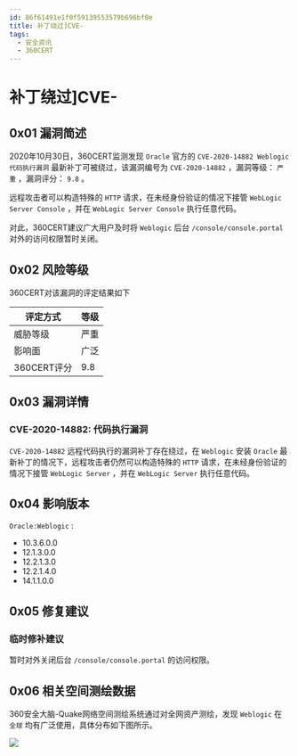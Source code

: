 ```yaml
---
id: 86f61491e1f0f59139553579b696bf0e
title: 补丁绕过]CVE-
tags: 
  - 安全资讯
  - 360CERT
---
```


# 补丁绕过]CVE-

0x01 漏洞简述
---------


2020年10月30日，360CERT监测发现 `Oracle` 官方的 `CVE-2020-14882 Weblogic 代码执行漏洞` 最新补丁可被绕过，该漏洞编号为 `CVE-2020-14882` ，漏洞等级： `严重` ，漏洞评分： `9.8` 。


远程攻击者可以构造特殊的 `HTTP` 请求，在未经身份验证的情况下接管 `WebLogic Server Console` ，并在 `WebLogic Server Console` 执行任意代码。


对此，360CERT建议广大用户及时将 `Weblogic` 后台 `/console/console.portal` 对外的访问权限暂时关闭。


0x02 风险等级
---------


360CERT对该漏洞的评定结果如下




| 评定方式 | 等级 |
| --- | --- |
| 威胁等级 | 严重 |
| 影响面 | 广泛 |
| 360CERT评分 | 9.8 |


0x03 漏洞详情
---------


### CVE-2020-14882: 代码执行漏洞


 `CVE-2020-14882` 远程代码执行的漏洞补丁存在绕过，在 `Weblogic` 安装 `Oracle` 最新补丁的情况下，远程攻击者仍然可以构造特殊的 `HTTP` 请求，在未经身份验证的情况下接管 `WebLogic Server` ，并在 `WebLogic Server` 执行任意代码。


0x04 影响版本
---------


 `Oracle:Weblogic` : 


* 10.3.6.0.0
* 12.1.3.0.0
* 12.2.1.3.0
* 12.2.1.4.0
* 14.1.1.0.0


0x05 修复建议
---------


### 临时修补建议


暂时对外关闭后台 `/console/console.portal` 的访问权限。


0x06 相关空间测绘数据
-------------


360安全大脑-Quake网络空间测绘系统通过对全网资产测绘，发现 `Weblogic` 在 `全球` 均有广泛使用，具体分布如下图所示。


![](https://p403.ssl.qhimgs4.com/t01c2120a33bbd8bdb6.png)


